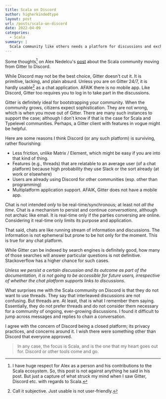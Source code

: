 ```yaml
---
title: Scala on Discord
author: higherkindedtype
layout: post
url: /posts/scala-on-discord
date: 2022-04-09
categories:
  - Scala
summary: |
  Scala community like others needs a platform for discussions and exchange thoughts and ideas. Above all, a platform where fellow programmers, old or new, can reach out for help and guidance, a platform for education and to breed and spread knowledge. Is Discord the right choice of platform? More importantly, is moving from Gitter to Discord the right choice?
---
```


Some thoughts[^1] on Alex Nedelcu's [post](https://twitter.com/alexelcu/status/1512722277124739079?s=21) about the Scala community moving from Gitter to Discord.

While Discord may not be the best choice, Gitter doesn't cut it. It is primitive, lacking, and plain absurd. Unless you are on Gitter 24/7, it is hardly usable[^2] as a chat application. AFAIK there is no mobile app. Like Discord, Gitter too requires you to log in to take part in the discussions.

Gitter is definitely ideal for bootstrapping your community. When the community grows, citizens expect sophistication. They are not wrong, which is when you move out of Gitter. There are many such instances to support the case; although I don't know if that is the case for Scala and Typelevel communities. Perhaps, a Gitter client with features in vogue might be helpful.

Here are some reasons I think Discord (or any such platform) is surviving, rather flourishing:
  * Less friction, unlike Matrix / Element, which might be easy if you are into that kind of thing.
  * Features (e.g., threads) that are relatable to an average user (of a chat platform) because high probability they use Slack or the sort already (at work or elsewhere)
  * Users are already using Discord for other communities (esp. other than programming)
  * Multiplatform application support. AFAIK, Gitter does not have a mobile app.

Chat is not intended _only_ to be real-time/synchronous; at least not _all the time_. Chat is a mechanism to persist and continue _conversations_, although not archaic like email. It is real-time only if the parties conversing are online. Considering it real-time only limits its purpose and application.

That said, chats are like running stream of information and discussions. The information is not ephemeral but prone to be hot only for the moment. This is true for any chat platform.

While Gitter can be indexed by search engines is definitely good, how many of those searches will answer particular questions is not definitive. Stackoverflow has a higher chance for such cases.

*Unless we persist a certain discussion and its outcome as part of the documentation, it is not going to be accessible for future users, irrespective of whether the chat platform supports links to discussions.*

What surprises me with the Scala community on Discord is that they do not want to use threads. They say that interleaved discussions are not confusing. But threads are. At least, that is what I remember them saying. Essentially, they do not prefer threads and do not consider them necessary for a community of ongoing, ever-growing discussions. I found it difficult to jump across messages and replies to chain a conversation.

I agree with the concern of Discord being a closed platform; its privacy practices, and concerns around it. I wish there were something other than Discord that everyone approved.

> In any case, the focus is Scala, and is the one that my heart goes out for. Discord or other tools come and go.

[^1]: I have huge respect for Alex as a person and his contributions to the Scala ecosystem. So, this post is not against anything he said in his post. But just a capture of what struck my mind when I saw Gitter, Discord etc. with regards to Scala.
[^2]: Call it subjective. Just usable is not user-friendly.
